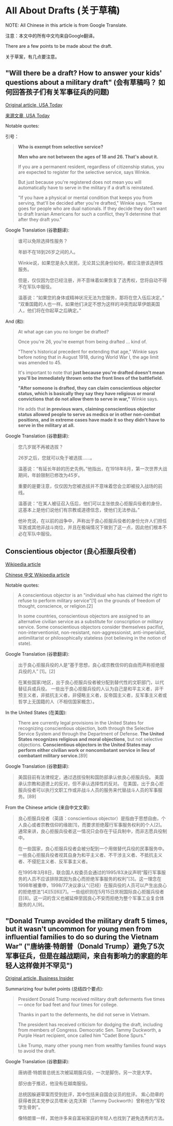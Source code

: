 # All About Drafts (关于草稿)

NOTE: All Chinese in this article is from Google Translate.

注意：本文中的所有中文均来自Google翻译。

There are a few points to be made about the draft.

关于草案，有几点要注意。

## "Will there be a draft? How to answer your kids' questions about a military draft" (会有草稿吗？ 如何回答孩子们有关军事征兵的问题)

[Original article, USA Today](https://www.usatoday.com/story/life/parenting/2020/01/06/military-draft-how-answer-your-kids-questions-draft/2823826001/)

[来源文章, USA Today](https://www.usatoday.com/story/life/parenting/2020/01/06/military-draft-how-answer-your-kids-questions-draft/2823826001/)

Notable quotes:

引号：

> **Who is exempt from selective service?**
>
> **Men who are not between the ages of 18 and 26. That's about it.**
> 
> If you are a permanent resident, regardless of citizenship status, you are expected to register for the selective service, says Winkie.
> 
> But just because you're registered does not mean you will automatically have to serve in the military if a draft is reinstated. 
> 
> "If you have a physical or mental condition that keeps you from serving, that'll be decided after you're drafted," Winkie says. "Same goes for people who are dual nationals. If they decide they don't want to draft Iranian Americans for such a conflict, they'll determine that after they draft you."

Google Translation (谷歌翻译):

> 谁可以免除选择性服务？
>
> 年龄不在18到26岁之间的人。
>
> Winkie说，如果您是永久居民，无论其公民身份如何，都应注册该选择性服务。
>
> 但是，仅仅因为您已经注册，并不意味着如果恢复了选秀权，您将自动不得不在军队中服役。
> 
> 温基说：“如果您的身体或精神状况无法为您服务，那将在您入伍后决定。” “双重国籍的人也一样。如果他们决定不想为这样的冲突而起草伊朗美国人，他们将在你起草之后确定。”

And (和):

> At what age can you no longer be drafted?
> 
> Once you're 26, you're exempt from being drafted ... kind of.
> 
> "There's historical precedent for extending that age," Winkie says before noting that in August 1918, during World War I, the age limit was amended to 45. 
> 
> It's important to note that **just because you're drafted doesn't mean you'll be immediately thrown onto the front lines of the battlefield.**
> 
> **"After someone is drafted, they can claim conscientious objector status, which is basically they say they have religious or moral convictions that do not allow them to serve in war,"** Winkie says.
> 
> He adds that **in previous wars, claiming conscientious objector status allowed people to serve as medics or in other non-combat positions, and in extreme cases have made it so they didn't have to serve in the military at all.**

Google Translation (谷歌翻译):

> 您几岁就不再被选拔？
> 
> 26岁之后，您就可以免于被选拔……。
> 
> 温基说：“有延长年龄的历史先例。”他指出，在1918年8月，第一次世界大战期间，年龄限制已修改为45岁。
> 
> 重要的是要注意，仅仅因为您被选拔并不意味着您会立即被投入战场的前线。
> 
> 温基说：“在某人被征召入伍后，他们可以主张依良心拒服兵役者的身份，这基本上是他们说他们有宗教或道德信念，使他们无法参战。”
> 
> 他补充说，在以前的战争中，声称出于良心拒服兵役者的身份允许人们担任军医或其他非战斗岗位，并且在极端情况下做到了这一点，因此他们根本不必在军队中服役。

## Conscientious objector (良心拒服兵役者)

[Wikipedia article](https://en.wikipedia.org/wiki/Conscientious_objector)

[Chinese 中文 Wikipedia article](https://zh.wikipedia.org/wiki/%E8%89%AF%E5%BF%83%E6%8B%92%E6%9C%8D%E5%85%B5%E5%BD%B9%E8%80%85)

Notable quotes:

> A conscientious objector is an "individual who has claimed the right to refuse to perform military service"[1] on the grounds of freedom of thought, conscience, or religion.[2]
> 
> In some countries, conscientious objectors are assigned to an alternative civilian service as a substitute for conscription or military service. Some conscientious objectors consider themselves pacifist, non-interventionist, non-resistant, non-aggressionist, anti-imperialist, antimilitarist or philosophically stateless (not believing in the notion of state).

Google Translation (谷歌翻译):

> 出于良心拒服兵役的人是“基于思想，良心或宗教信仰的自由而声称拒绝服兵役的人” [1]。[2]
> 
> 在某些国家/地区，出于良心拒服兵役者被分配到替代性的文职部门，以代替征兵或兵役。 一些出于良心拒服兵役的人认为自己是和平主义者，非干预主义者，非抵抗主义者，非侵略主义者，反帝国主义者，反军事主义者或哲学上无国籍的人（不相信国家概念）。

In the United States (在美国):

> There are currently legal provisions in the United States for recognizing conscientious objection, both through the Selective Service System and through the Department of Defense. **The United States recognizes religious and moral objections**, but not selective objections. **Conscientious objectors in the United States may perform either civilian work or noncombatant service in lieu of combatant military service.**[89]

Google Translation (谷歌翻译):

> 美国目前有法律规定，通过选拔役制和国防部承认依良心拒服兵役。 美国承认宗教和道德上的反对，但不承认选择性的反对。 在美国，出于良心拒服兵役者可以执行文职工作或非战斗人员的服务来代替战斗人员的军事服务。[89]

From the Chinese article (来自中文文章):

> 良心拒服兵役者（英語：conscientious objector）是指由于思想自由，个人良心或者宗教信仰的缘故[1]，而要求拒绝履行军事服务权利的个人[2]。通常来讲，良心拒服兵役者这一情况只会存在于征兵制中，而非志愿兵役制中。
> 
> 在一些国家，良心拒服兵役者会被分配到一个用做替代兵役的民事服务中。一些良心拒服兵役者视其自身为和平主义者、不干涉主义者、不抵抗主义者、不侵犯主义者、反军事主义者。
> 
> 在1995年3月8日，联合国人权委员会通过的1995/83决议声明“履行军事服务的人员不应该排除其因为良心而拒绝军事服务的权利”[3]。这一理念在1998年被重申，1998/77决议承认“（已经）在服兵役的人员可以产生出良心的拒绝想法”[4][5][6][7]。一些组织则在5月15日庆祝国际良心拒服兵役者日[8]。这一词的含义也被延伸至因良心不安而拒绝为整个军事工业复合体服务的人[9]。 

## "Donald Trump avoided the military draft 5 times, but it wasn't uncommon for young men from influential families to do so during the Vietnam War" ("唐纳德·特朗普（Donald Trump）避免了5次军事征兵，但是在越战期间，来自有影响力的家庭的年轻人这样做并不罕见")

[Original article, Business Insider](https://www.businessinsider.com/donald-trump-avoided-the-military-draft-which-was-common-at-the-time-vietnam-war-2018-12)

Summarizing four bullet points (总结四个要点):

> President Donald Trump received military draft deferments five times — once for bad feet and four times for college.
>
> Thanks in part to the deferments, he did not serve in Vietnam.
> 
> The president has received criticism for dodging the draft, including from members of Congress. Democratic Sen. Tammy Duckworth, a Purple Heart recipient, once called him "Cadet Bone Spurs."
>
> Like Trump, many other young men from wealthy families found ways to avoid the draft.

Google Translation (谷歌翻译):

> 唐纳德·特朗普总统五次被延期服兵役，一次是脚伤，另一次是大学。
> 
> 部分由于推迟，他没有在越南服役。
> 
> 总统因躲避草案而受到批评，其中包括来自国会议员的批评。 紫心勋章的获得者民主党参议员塔米·达克沃斯（Tammy Duckworth）曾称他为“军校学生骨刺”。
> 
> 像特朗普一样，其他许多来自富裕家庭的年轻人也找到了避免选秀的方法。
